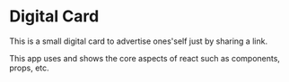 # Digital Card

This is a small digital card to advertise ones'self just by sharing a link.

This app uses and shows the core aspects of react such as components, props, etc.